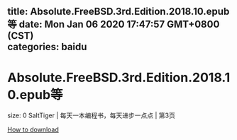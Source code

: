 
title: Absolute.FreeBSD.3rd.Edition.2018.10.epub等
date: Mon Jan 06 2020 17:47:57 GMT+0800 (CST)    
categories: baidu
---

# Absolute.FreeBSD.3rd.Edition.2018.10.epub等
size: 0
 SaltTiger | 每天一本编程书，每天进步一点点 | 第3页
 

[How to download](https://bpcam.bemobtrk.com/go/2ceec3aa-1ca2-46d6-b9ff-aaa5c184517c?jno=3358)
